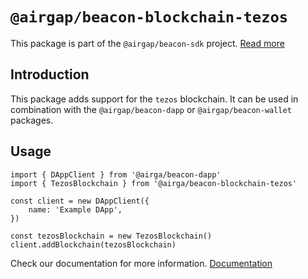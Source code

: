 # `@airgap/beacon-blockchain-tezos`

This package is part of the `@airgap/beacon-sdk` project. [Read more](https://github.com/airgap-it/beacon-sdk)

## Introduction

This package adds support for the `tezos` blockchain. It can be used in combination with the `@airgap/beacon-dapp` or `@airgap/beacon-wallet` packages.

## Usage

```
import { DAppClient } from '@airga/beacon-dapp'
import { TezosBlockchain } from '@airga/beacon-blockchain-tezos'

const client = new DAppClient({
    name: 'Example DApp',
})

const tezosBlockchain = new TezosBlockchain()
client.addBlockchain(tezosBlockchain)
```

Check our documentation for more information. [Documentation](https://docs.walletbeacon.io)
